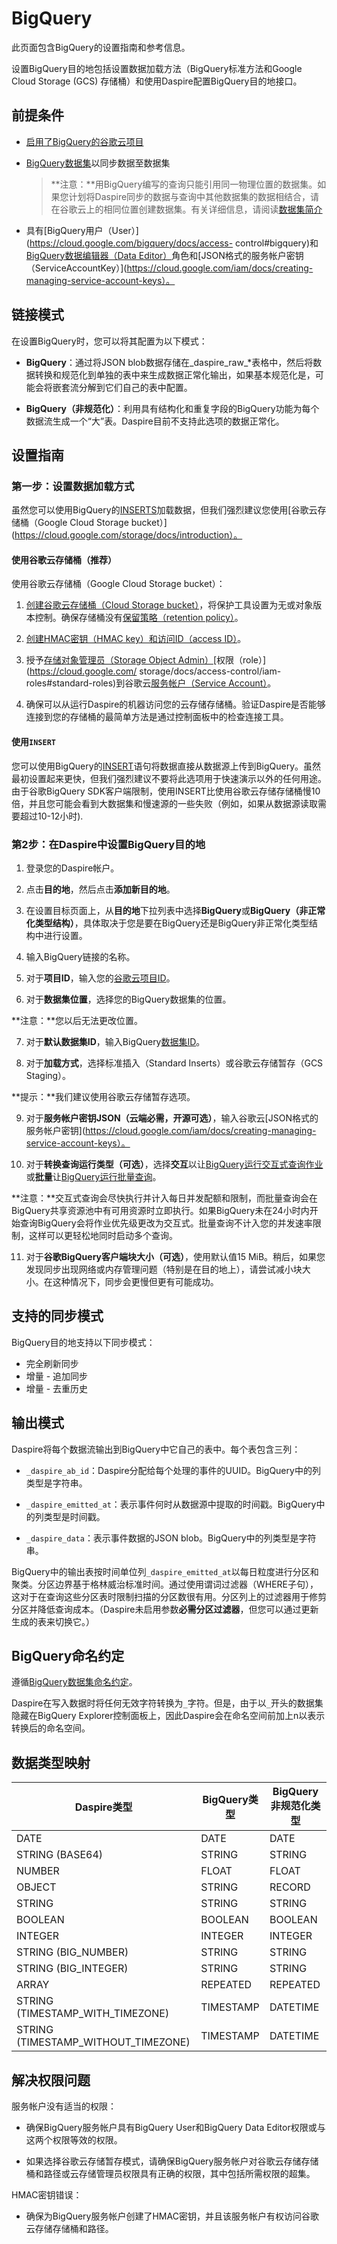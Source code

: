 # BigQuery

此页面包含BigQuery的设置指南和参考信息。

设置BigQuery目的地包括设置数据加载方法（BigQuery标准方法和Google Cloud Storage (GCS) 存储桶）和使用Daspire配置BigQuery目的地接口。

## 前提条件

* [启用了BigQuery的谷歌云项目](https://cloud.google.com/bigquery/docs/quickstarts/query-public-dataset-console)
* [BigQuery数据集](https://cloud.google.com/bigquery/docs/quickstarts/quickstart-web-ui#create_a_dataset)以同步数据至数据集

  > **注意：**用BigQuery编写的查询只能引用同一物理位置的数据集。如果您计划将Daspire同步的数据与查询中其他数据集的数据相结合，请在谷歌云上的相同位置创建数据集。有关详细信息，请阅读[数据集简介](https://cloud.google.com/bigquery/docs/datasets-intro)

* 具有[BigQuery用户（User）](https://cloud.google.com/bigquery/docs/access- control#bigquery)和[BigQuery数据编辑器（Data Editor）](https://cloud.google.com/bigquery/docs/access-control#bigquery)角色和[JSON格式的服务帐户密钥（ServiceAccountKey）](https://cloud.google.com/iam/docs/creating-managing-service-account-keys）。

## 链接模式

在设置BigQuery时，您可以将其配置为以下模式：

* **BigQuery**：通过将JSON blob数据存储在\_daspire\_raw\_\*表格中，然后将数据转换和规范化到单独的表中来生成数据正常化输出，如果基本规范化是，可能会将嵌套流分解到它们自己的表中配置。

* **BigQuery（非规范化）**：利用具有结构化和重复字段的BigQuery功能为每个数据流生成一个“大”表。Daspire目前不支持此选项的数据正常化。

## 设置指南

### 第一步：设置数据加载方式

虽然您可以使用BigQuery的[INSERTS](https://cloud.google.com/bigquery/docs/reference/standard-sql/dml-syntax)加载数据，但我们强烈建议您使用[谷歌云存储桶（Google Cloud Storage bucket）](https://cloud.google.com/storage/docs/introduction）。

#### 使用谷歌云存储桶（推荐）

使用谷歌云存储桶（Google Cloud Storage bucket）：

1. [创建谷歌云存储桶（Cloud Storage bucket）](https://cloud.google.com/storage/docs/creating-buckets)，将保护工具设置为无或对象版本控制。确保存储桶没有[保留策略（retention policy）](https://cloud.google.com/storage/docs/samples/storage-set-retention-policy)。

2. [创建HMAC密钥（HMAC key）和访问ID（access ID）](https://cloud.google.com/storage/docs/authentication/managing-hmackeys#create)。

3. 授予[存储对象管理员（Storage Object Admin）](https://cloud.google.com/storage/docs/access-control/iam-roles#standard-roles)[权限（role）](https://cloud.google.com/ storage/docs/access-control/iam-roles#standard-roles)到谷歌云[服务帐户（Service Account）](https://cloud.google.com/iam/docs/service-accounts)。

4. 确保可以从运行Daspire的机器访问您的云存储存储桶。验证Daspire是否能够连接到您的存储桶的最简单方法是通过控制面板中的检查连接工具。

#### 使用`INSERT`

您可以使用BigQuery的[INSERT](https://cloud.google.com/bigquery/docs/reference/standard-sql/dml-syntax)语句将数据直接从数据源上传到BigQuery。虽然最初设置起来更快，但我们强烈建议不要将此选项用于快速演示以外的任何用途。由于谷歌BigQuery SDK客户端限制，使用INSERT比使用谷歌云存储存储桶慢10倍，并且您可能会看到大数据集和慢速源的一些失败（例如，如果从数据源读取需要超过10-12小时).

### 第2步：在Daspire中设置BigQuery目的地

1. 登录您的Daspire帐户。

2. 点击**目的地**，然后点击**添加新目的地**。

3. 在设置目标页面上，从**目的地**下拉列表中选择**BigQuery**或**BigQuery（非正常化类型结构）**，具体取决于您是要在BigQuery还是BigQuery非正常化类型结构中进行设置。

4. 输入BigQuery链接的名称。

5. 对于**项目ID**，输入您的[谷歌云项目ID](https://cloud.google.com/resource-manager/docs/creating-managing-projects#identifying_projects)。

6. 对于**数据集位置**，选择您的BigQuery数据集的位置。

  **注意：**您以后无法更改位置。

7. 对于**默认数据集ID**，输入BigQuery[数据集ID](https://cloud.google.com/bigquery/docs/datasets#create-dataset)。

8. 对于**加载方式**，选择标准插入（Standard Inserts）或谷歌云存储暂存（GCS Staging）。

  **提示：**我们建议使用谷歌云存储暂存选项。

9. 对于**服务帐户密钥JSON（云端必需，开源可选）**，输入谷歌云[JSON格式的服务帐户密钥](https://cloud.google.com/iam/docs/creating-managing-service-account-keys）。

10. 对于**转换查询运行类型（可选）**，选择**交互**以让[BigQuery运行交互式查询作业](https://cloud.google.com/bigquery/docs/running-queries#queries ) 或**批量**让[BigQuery运行批量查询](https://cloud.google.com/bigquery/docs/running-queries#batch)。

  **注意：**交互式查询会尽快执行并计入每日并发配额和限制，而批量查询会在BigQuery共享资源池中有可用资源时立即执行。如果BigQuery未在24小时内开始查询BigQuery会将作业优先级更改为交互式。批量查询不计入您的并发速率限制，这样可以更轻松地同时启动多个查询。

11. 对于**谷歌BigQuery客户端块大小（可选）**，使用默认值15 MiB。稍后，如果您发现同步出现网络或内存管理问题（特别是在目的地上），请尝试减小块大小。在这种情况下，同步会更慢但更有可能成功。

## 支持的同步模式

BigQuery目的地支持以下同步模式：

* 完全刷新同步
* 增量 - 追加同步
* 增量 - 去重历史

## 输出模式

Daspire将每个数据流输出到BigQuery中它自己的表中。每个表包含三列：

* `_daspire_ab_id`：Daspire分配给每个处理的事件的UUID。BigQuery中的列类型是字符串。

* `_daspire_emitted_at`：表示事件何时从数据源中提取的时间戳。BigQuery中的列类型是时间戳。

* `_daspire_data`：表示事件数据的JSON blob。BigQuery中的列类型是字符串。

BigQuery中的输出表按时间单位列`_daspire_emitted_at`以每日粒度进行分区和聚类。分区边界基于格林威治标准时间。通过使用谓词过滤器（WHERE子句），这对于在查询这些分区表时限制扫描的分区数很有用。分区列上的过滤器用于修剪分区并降低查询成本。（Daspire未启用参数**必需分区过滤器**，但您可以通过更新生成的表来切换它。）

## BigQuery命名约定

遵循[BigQuery数据集命名约定](https://cloud.google.com/bigquery/docs/datasets#dataset-naming)。

Daspire在写入数据时将任何无效字符转换为`_`字符。但是，由于以`_`开头的数据集隐藏在BigQuery Explorer控制面板上，因此Daspire会在命名空间前加上n以表示转换后的命名空间。

## 数据类型映射

| Daspire类型 | BigQuery类型 | BigQuery非规范化类型 |
| --- | --- | --- |
| DATE | DATE | DATE |
| STRING (BASE64) | STRING | STRING |
| NUMBER | FLOAT | FLOAT |
| OBJECT | STRING | RECORD |
| STRING | STRING | STRING |
| BOOLEAN | BOOLEAN | BOOLEAN |
| INTEGER | INTEGER | INTEGER |
| STRING (BIG\_NUMBER) | STRING | STRING |
| STRING (BIG\_INTEGER) | STRING | STRING |
| ARRAY | REPEATED | REPEATED |
| STRING (TIMESTAMP\_WITH\_TIMEZONE) | TIMESTAMP | DATETIME |
| STRING (TIMESTAMP\_WITHOUT\_TIMEZONE) | TIMESTAMP | DATETIME |

## 解决权限问题

服务帐户没有适当的权限：

* 确保BigQuery服务帐户具有BigQuery User和BigQuery Data Editor权限或与这两个权限等效的权限。

* 如果选择谷歌云存储暂存模式，请确保BigQuery服务帐户对谷歌云存储存储桶和路径或云存储管理员权限具有正确的权限，其中包括所需权限的超集。

HMAC密钥错误：

* 确保为BigQuery服务帐户创建了HMAC密钥，并且该服务帐户有权访问谷歌云存储存储桶和路径。